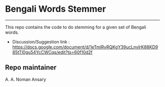 # Bengali Words Stemmer
---
This repo contains the code to do stemming for a given set of Bengali words.

* Discussion/Suggestion link : https://docs.google.com/document/d/1eTmlRyRQKgY39ucLnylrK88KD985tTl0gu54YcCWCqs/edit?ts=60f10d2f

## Repo maintainer
A. A. Noman Ansary
